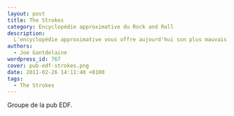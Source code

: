 ```yaml
---
layout: post
title: The Strokes
category: Encyclopédie approximative du Rock and Roll
description:
  L'encyclopédie approximative vous offre aujourd'hui son plus mauvais article.
authors:
  - Joe Gantdelaine
wordpress_id: 767
cover: pub-edf-strokes.png
date: 2011-02-26 14:11:40 +0100
tags:
  - The Strokes
---
```


Groupe de la pub EDF.
